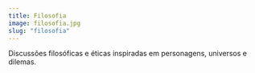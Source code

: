 ```yaml
---
title: Filosofia
image: filosofia.jpg
slug: "filosofia"
---
```


Discussões filosóficas e éticas inspiradas em personagens, universos e dilemas.
